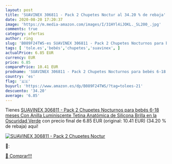 ```yaml
---
layout: post
title: 'SUAVINEX 306811 - Pack 2 Chupetes Noctur al 34.20 % de rebaja'
date: 2020-08-20 17:20:37
image: 'https://m.media-amazon.com/images/I/31HYl4iJOKL._SL200_.jpg'
comments: true
category: ofertas
author: ring
slug: 'B089F24TWS-es SUAVINEX 306811 - Pack 2 Chupetes Nocturnos para bebés...'
tags: [ 'tole.es','bebés','chupetes','suavinex', ]
actualPrice: 6.85 EUR
currency: EUR
price: 6.85
comparePrice: 10.41 EUR
prodname: 'SUAVINEX 306811 - Pack 2 Chupetes Nocturnos para bebés 6-18 meses Con Anilla Luminiscente Tetina Anatómica de Silicona Brilla en la Oscuridad  Verde'
country: 'es'
flag: '🇪🇸'
buyurl: 'https://www.amazon.es/dp/B089F24TWS/?tag=tolees-21'
descuento: '34.20'
average: '6.85'
---
```


Tienes [SUAVINEX 306811 - Pack 2 Chupetes Nocturnos para bebés 6-18 meses Con Anilla Luminiscente Tetina Anatómica de Silicona Brilla en la Oscuridad  Verde](https://www.amazon.es/dp/B089F24TWS/?tag=tolees-21) con precio final de  6.85 EUR (original: 10.41 EUR) (34.20 %  de rebaja) aqui!

[![SUAVINEX 306811 - Pack 2 Chupetes Noctur](https://m.media-amazon.com/images/I/31HYl4iJOKL._SL200_.jpg)](https://www.amazon.es/dp/B089F24TWS/?tag=tolees-21)

🔎:


[🛒 Comprar!!!](https://www.amazon.es/dp/B089F24TWS/?tag=tolees-21)
